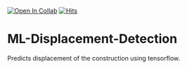 [![Open In Collab](https://colab.research.google.com/assets/colab-badge.svg)](https://colab.research.google.com/github/atalaydenknalbant/TF_Displacement/blob/main/TF_Displacement.ipynb) [![Hits](https://hits.seeyoufarm.com/api/count/incr/badge.svg?url=https%3A%2F%2Fgithub.com%2Fatalaydenknalbant%2FML-Displacement-Detection&count_bg=%2379C83D&title_bg=%23555555&icon=&icon_color=%23E7E7E7&title=hits&edge_flat=false)](https://hits.seeyoufarm.com)


# ML-Displacement-Detection
Predicts displacement of the construction using tensorflow.
